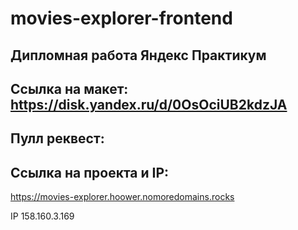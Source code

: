 # movies-explorer-frontend

## Дипломная работа Яндекс Практикум

## Ссылка на макет: https://disk.yandex.ru/d/0OsOciUB2kdzJA

## Пулл реквест:

## Ccылка на проекта и IP:

https://movies-explorer.hoower.nomoredomains.rocks

IP 158.160.3.169
